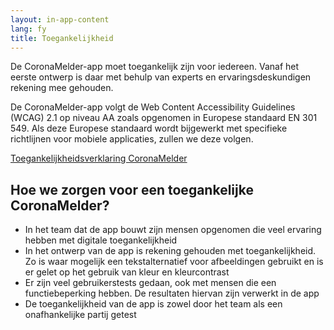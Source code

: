 ```yaml
---
layout: in-app-content
lang: fy
title: Toegankelijkheid
---
```

<p class="md-block-lead md-text-color-RO-donkerblauw" markdown="1">
  De CoronaMelder-app moet toegankelijk zijn voor iedereen. Vanaf het eerste ontwerp is daar met behulp van experts en ervaringsdeskundigen rekening mee gehouden. 
</p>

De CoronaMelder-app volgt de Web Content Accessibility Guidelines (WCAG) 2.1 op niveau AA zoals opgenomen in Europese standaard EN 301 549. Als deze Europese standaard wordt bijgewerkt met specifieke richtlijnen voor mobiele applicaties, zullen we deze volgen.

<a href="https://www.toegankelijkheidsverklaring.nl/register/749" lang="nl" rel="noreferrer noopener">Toegankelijkheidsverklaring CoronaMelder</a>
 
## Hoe we zorgen voor een toegankelijke CoronaMelder?

- In het team dat de app bouwt zijn mensen opgenomen die veel ervaring hebben met digitale toegankelijkheid
- In het ontwerp van de app is rekening gehouden met toegankelijkheid. Zo is waar mogelijk een tekstalternatief voor afbeeldingen gebruikt en is er gelet op het gebruik van kleur en kleurcontrast
- Er zijn veel gebruikerstests gedaan, ook met mensen die een functiebeperking hebben. De resultaten hiervan zijn verwerkt in de app
- De toegankelijkheid van de app is zowel door het team als een onafhankelijke partij getest
